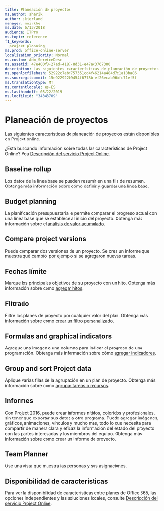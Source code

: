 ```yaml
---
title: Planeación de proyectos
ms.author: sharik
author: skjerland
manager: mnirkhe
ms.date: 6/13/2018
audience: ITPro
ms.topic: reference
f1_keywords:
- project-planning
ms.prod: office-online-server
localization_priority: Normal
ms.custom: Adm_ServiceDesc
ms.assetid: 47e400f8-27ad-4187-8d31-e47ac3767300
description: Las siguientes características de planeación de proyectos están disponibles en Project online.
ms.openlocfilehash: 52922c7ebf757351cd4f46214a484d7c1a18ba86
ms.sourcegitcommit: 15e92292209454f6778bfef26ecab96bfc71ef5f
ms.translationtype: MT
ms.contentlocale: es-ES
ms.lasthandoff: 05/22/2019
ms.locfileid: "34343709"
---
```

# <a name="project-planning"></a>Planeación de proyectos

Las siguientes características de planeación de proyectos están disponibles en Project online.
  
¿Está buscando información sobre todas las características de Project Online? Vea [Descripción del servicio Project Online](project-online-service-description.md).
  
## <a name="baseline-rollup"></a>Baseline rollup
<a name="bkmk_Baselinerollup"> </a>

Los datos de la línea base se pueden resumir en una fila de resumen. Obtenga más información sobre cómo [definir y guardar una línea base](https://go.microsoft.com/fwlink/p/?LinkId=271346).
  
## <a name="budget-planning"></a>Budget planning
<a name="bkmk_Budgetplanning"> </a>

La planificación presupuestaria le permite comparar el progreso actual con una línea base que se establece al inicio del proyecto. Obtenga más información sobre el [análisis de valor acumulado](https://go.microsoft.com/fwlink/p/?LinkId=271336).
  
## <a name="compare-project-versions"></a>Compare project versions
<a name="bkmk_Compareprojectversions"> </a>

Puede comparar dos versiones de un proyecto. Se crea un informe que muestra qué cambió, por ejemplo si se agregaron nuevas tareas.
  
## <a name="deadlines"></a>Fechas límite
<a name="bkmk_Deadlines"> </a>

Marque los principales objetivos de su proyecto con un hito. Obtenga más información sobre cómo [agregar hitos](https://go.microsoft.com/fwlink/p/?LinkId=271339).
  
## <a name="filtering"></a>Filtrado
<a name="bkmk_Filtering"> </a>

Filtre los planes de proyecto por cualquier valor del plan. Obtenga más información sobre cómo [crear un filtro personalizado](https://go.microsoft.com/fwlink/p/?LinkId=271341).
  
## <a name="formulas-and-graphical-indicators"></a>Formulas and graphical indicators
<a name="bkmk_Formulasandgraphicalindicators"> </a>

Agregue una imagen a una columna para indicar el progreso de una programación. Obtenga más información sobre cómo [agregar indicadores](https://go.microsoft.com/fwlink/p/?LinkId=271340).
  
## <a name="group-and-sort-project-data"></a>Group and sort Project data
<a name="bkmk_GroupandsortProjectdata"> </a>

Aplique varias filas de la agrupación en un plan de proyecto. Obtenga más información sobre cómo [agrupar tareas o recursos](https://go.microsoft.com/fwlink/p/?LinkId=271326).
  
## <a name="reports"></a>Informes
<a name="bkmk_Reports"> </a>

Con Project 2016, puede crear informes nítidos, coloridos y profesionales, sin tener que exportar sus datos a otro programa. Puede agregar imágenes, gráficos, animaciones, vínculos y mucho más, todo lo que necesita para compartir de manera clara y eficaz la información del estado del proyecto con las partes interesadas y los miembros del equipo. Obtenga más información sobre cómo [crear un informe de proyecto](https://go.microsoft.com/fwlink/p/?LinkId=271349).
  
## <a name="team-planner"></a>Team Planner
<a name="bkmk_TeamPlanner"> </a>

Use una vista que muestra las personas y sus asignaciones. 
  
## <a name="feature-availability"></a>Disponibilidad de características
<a name="bkmk_TeamPlanner"> </a>

Para ver la disponibilidad de características entre planes de Office 365, las opciones independientes y las soluciones locales, consulte [Descripción del servicio Project Online](project-online-service-description.md).
  

